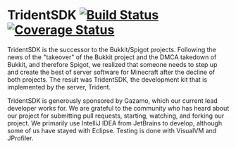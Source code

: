 TridentSDK [![Build Status](https://travis-ci.org/TridentSDK/TridentSDK.svg?branch=master)](https://travis-ci.org/TridentSDK/TridentSDK) [![Coverage Status](https://img.shields.io/coveralls/TridentSDK/TridentSDK.svg)](https://coveralls.io/r/TridentSDK/TridentSDK?branch=master)
=========

TridentSDK is the successor to the Bukkit/Spigot projects. Following the news of the "takeover" of the Bukkit project and the DMCA takedown of Bukkit, and therefore Spigot, we realized that someone needs to step up and create the best of server software for Minecraft after the decline of both projects. The result was TridentSDK, the development kit that is implemented by the server, Trident.

TridentSDK is generously sponsored by Gazamo, which our current lead developer works for. We are grateful to the community who has heard about our project for submitting pull requests, starting, watching, and forking our project. We primarily use IntelliJ IDEA from JetBrains to develop, although some of us have stayed with Eclipse. Testing is done with VisualVM and JProfiler.
